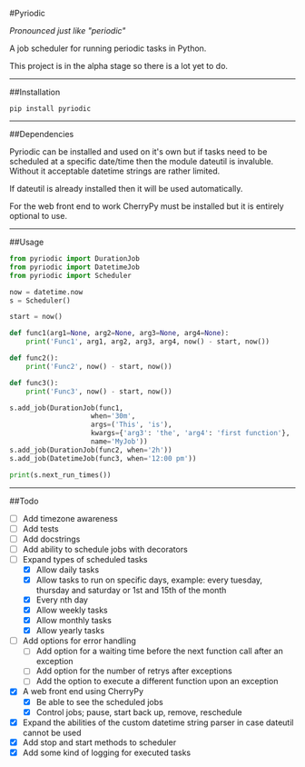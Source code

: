 #Pyriodic

_Pronounced just like "periodic"_

A job scheduler for running periodic tasks in Python.

This project is in the alpha stage so there is a lot yet to do.

---

##Installation

```
pip install pyriodic
```

---

##Dependencies

Pyriodic can be installed and used on it's own but if tasks need to be scheduled at a specific date/time then the module dateutil is invaluble. Without it acceptable datetime strings are rather limited.

If dateutil is already installed then it will be used automatically.

For the web front end to work CherryPy must be installed but it is entirely optional to use.

---

##Usage

```python
from pyriodic import DurationJob
from pyriodic import DatetimeJob
from pyriodic import Scheduler

now = datetime.now
s = Scheduler()

start = now()

def func1(arg1=None, arg2=None, arg3=None, arg4=None):
	print('Func1', arg1, arg2, arg3, arg4, now() - start, now())

def func2():
	print('Func2', now() - start, now())

def func3():
	print('Func3', now() - start, now())

s.add_job(DurationJob(func1,
                    when='30m',
                    args=('This', 'is'),
                    kwargs={'arg3': 'the', 'arg4': 'first function'},
                    name='MyJob'))
s.add_job(DurationJob(func2, when='2h'))
s.add_job(DatetimeJob(func3, when='12:00 pm'))

print(s.next_run_times())
```


---

##Todo

- [ ] Add timezone awareness
- [ ] Add tests
- [ ] Add docstrings
- [ ] Add ability to schedule jobs with decorators
- [ ] Expand types of scheduled tasks
  - [x] Allow daily tasks
  - [x] Allow tasks to run on specific days, example: every tuesday, thursday and saturday or 1st and 15th of the month
  - [x] Every nth day
  - [x] Allow weekly tasks
  - [x] Allow monthly tasks
  - [x] Allow yearly tasks
- [ ] Add options for error handling
  - [ ] Add option for a waiting time before the next function call after an exception
  - [ ] Add option for the number of retrys after exceptions
  - [ ] Add the option to execute a different function upon an exception
- [x] A web front end using CherryPy
  - [x] Be able to see the scheduled jobs
  - [x] Control jobs; pause, start back up, remove, reschedule
- [x] Expand the abilities of the custom datetime string parser in case dateutil cannot be used
- [x] Add stop and start methods to scheduler
- [x] Add some kind of logging for executed tasks